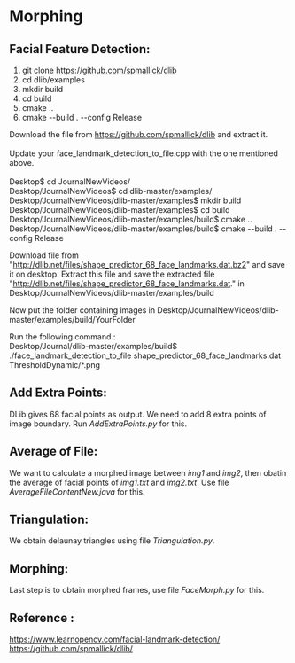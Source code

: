# Morphing

## Facial Feature Detection:

  1. git clone https://github.com/spmallick/dlib
  2. cd dlib/examples
  3. mkdir build
  4. cd build
  5. cmake .. 
  6. cmake --build . --config Release

  Download the file from https://github.com/spmallick/dlib and extract it. <br/> <br/>
  Update your face_landmark_detection_to_file.cpp with the one mentioned above. <br/> <br/>
  Desktop$ cd JournalNewVideos/ <br/>
  Desktop/JournalNewVideos$ cd dlib-master/examples/ <br/>
  Desktop/JournalNewVideos/dlib-master/examples$ mkdir build <br/>
  Desktop/JournalNewVideos/dlib-master/examples$ cd build <br/>
  Desktop/JournalNewVideos/dlib-master/examples/build$ cmake .. <br/>
  Desktop/JournalNewVideos/dlib-master/examples/build$ cmake --build . --config Release <br/>

  Download file from "http://dlib.net/files/shape_predictor_68_face_landmarks.dat.bz2" and save it on desktop. Extract this file and save the extracted file "http://dlib.net/files/shape_predictor_68_face_landmarks.dat." in Desktop/JournalNewVideos/dlib-master/examples/build <br/>

  Now put the folder containing images in Desktop/JournalNewVideos/dlib-master/examples/build/YourFolder <br/>

  Run the following command : <br/>
  Desktop/Journal/dlib-master/examples/build$ ./face_landmark_detection_to_file shape_predictor_68_face_landmarks.dat ThresholdDynamic/*.png

## Add Extra Points:
  
  DLib gives 68 facial points as output. We need to add 8 extra points of image boundary. Run _AddExtraPoints.py_ for this.
  
## Average of File:
  We want to calculate a morphed image between _img1_ and _img2_, then obatin the average of facial points of _img1.txt_ and _img2.txt_. Use file _AverageFileContentNew.java_ for this.
  
## Triangulation:
  We obtain delaunay triangles using file _Triangulation.py_.

## Morphing:
  Last step is to obtain morphed frames, use file _FaceMorph.py_ for this.
  
## Reference :
  https://www.learnopencv.com/facial-landmark-detection/ <br/>
  https://github.com/spmallick/dlib/ <br/>
